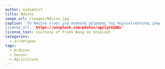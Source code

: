 ```yaml
---
author: midipetit
title: Nduino
image_url: /images/Nduino.jpg
caption: 'Το Nduino είναι μια συσκευή μέτρησης της περιεκτικότητας χλωροφύλλης / αζώτου σε φύλλα, που βασίζεται στον μικροελεγκτή Arduino και πιο συγκεκριμένα στο Arduino Uno. Αποτελείται από έναν σφιγκτήρα όπου τοποθετείται το δείγμα φύλλων,μία LED λάμπα που εκπέμπει λευκό φως που αντανακλάται στην επιφάνεια του φύλλου και το ανακλώμενο φως συλλέγεται από έναν αισθητήρα RGB. Οι πληροφορίες που συλλέγονται από τον αισθητήρα μεταδίδονται στο Arduino, όπου ένα λογισμικό που έχει αναπτυχθεί για το σκοπό αυτό εκτελεί μια σειρά υπολογισμών και παρέχει ένα δείκτη πράσινης έντασης. Επιπλέον, η θέση της μέτρησης καταγράφεται από ένα δέκτη GPS και οι πληροφορίες καταγράφονται σε μια κάρτα μνήμης SD για εξαγωγή στο GIS.
license_url: 'https://unsplash.com/photos/ogxlyCA1BQc'
license_text: Courtesy of Frank Wang on Unsplash
categories:
  - archetypes
tags:
  - Arduino
  - Sensor
  - Agriculture
---
```

